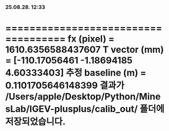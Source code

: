 ### 25.08.28. 12:33
====================================
fx (pixel)        = 1610.6356588437607
T vector (mm)     = [-110.17056461   -1.18694185    4.60333403]
추정 baseline (m) = 0.1101705646148399
결과가 /Users/apple/Desktop/Python/MinesLab/IGEV-plusplus/calib_out/ 폴더에 저장되었습니다.
====================================